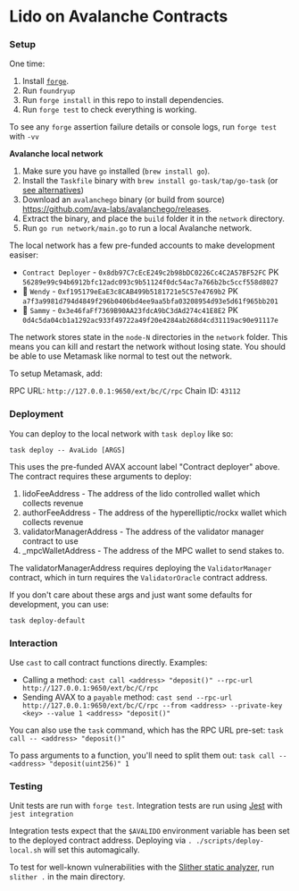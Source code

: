 # Lido on Avalanche Contracts

### Setup

One time:

1. Install [`forge`](https://github.com/gakonst/foundry#installation).
1. Run `foundryup`
1. Run `forge install` in this repo to install dependencies.
1. Run `forge test` to check everything is working.

To see any `forge` assertion failure details or console logs, run `forge test` with `-vv`

**Avalanche local network**

1. Make sure you have `go` installed (`brew install go`).
1. Install the `Taskfile` binary with `brew install go-task/tap/go-task` (or [see alternatives](https://taskfile.dev/#/installation))
1. Download an `avalanchego` binary (or build from source) https://github.com/ava-labs/avalanchego/releases.
1. Extract the binary, and place the `build` folder it in the `network` directory.
1. Run `go run network/main.go` to run a local Avalanche network.

The local network has a few pre-funded accounts to make development easiser:

- `Contract Deployer` - `0x8db97C7cEcE249c2b98bDC0226Cc4C2A57BF52FC` PK `56289e99c94b6912bfc12adc093c9b51124f0dc54ac7a766b2bc5ccf558d8027`
- 🐳 `Wendy` - `0xf195179eEaE3c8CAB499b5181721e5C57e4769b2` PK `a7f3a9981d794d4849f296b0406bd4ee9aa5bfa03208954d93e5d61f965bb201`
- 🦐 `Sammy` - `0x3e46faFf7369B90AA23fdcA9bC3dAd274c41E8E2` PK `0d4c5da04cb1a1292ac933f49722a49f20e4284ab268d4cd31119ac90e91117e`

The network stores state in the `node-N` directories in the `network` folder. This means you can kill and restart the network without losing state. You should be able to use Metamask like normal to test out the network.

To setup Metamask, add:

RPC URL: `http://127.0.0.1:9650/ext/bc/C/rpc`
Chain ID: `43112`

### Deployment

You can deploy to the local network with `task deploy` like so:

```
task deploy -- AvaLido [ARGS]
```

This uses the pre-funded AVAX account label "Contract deployer" above. The contract requires these arguments to deploy:

1. lidoFeeAddress - The address of the lido controlled wallet which collects revenue
1. authorFeeAddress - The address of the hyperelliptic/rockx wallet which collects revenue
1. validatorManagerAddress - The address of the validator manager contract to use
1. \_mpcWalletAddress - The address of the MPC wallet to send stakes to.

The validatorManagerAddress requires deploying the `ValidatorManager` contract, which in turn requires the `ValidatorOracle` contract address.

If you don't care about these args and just want some defaults for development, you can use:

```
task deploy-default
```

### Interaction

Use `cast` to call contract functions directly. Examples:

- Calling a method: `cast call <address> "deposit()" --rpc-url http://127.0.0.1:9650/ext/bc/C/rpc`
- Sending AVAX to a `payable` method: `cast send --rpc-url http://127.0.0.1:9650/ext/bc/C/rpc --from <address> --private-key <key> --value 1 <address> "deposit()"`

You can also use the `task` command, which has the RPC URL pre-set: `task call -- <address> "deposit()"`

To pass arguments to a function, you'll need to split them out: `task call -- <address> "deposit(uint256)" 1`

### Testing

Unit tests are run with `forge test`. Integration tests are run using [Jest](https://jestjs.io/docs/getting-started_) with `jest integration`

Integration tests expect that the `$AVALIDO` environment variable has been set to the deployed contract address. Deploying via `. ./scripts/deploy-local.sh` will set this automagically.

To test for well-known vulnerabilities with the [Slither static analyzer](https://github.com/crytic/slither), run `slither .` in the main directory.